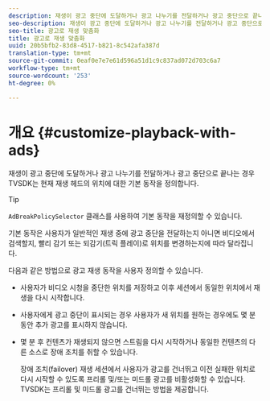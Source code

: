 ```yaml
---
description: 재생이 광고 중단에 도달하거나 광고 나누기를 전달하거나 광고 중단으로 끝나는 경우 TVSDK는 현재 재생 헤드의 위치에 대한 기본 동작을 정의합니다.
seo-description: 재생이 광고 중단에 도달하거나 광고 나누기를 전달하거나 광고 중단으로 끝나는 경우 TVSDK는 현재 재생 헤드의 위치에 대한 기본 동작을 정의합니다.
seo-title: 광고로 재생 맞춤화
title: 광고로 재생 맞춤화
uuid: 20b5bfb2-83d8-4517-b821-8c542afa387d
translation-type: tm+mt
source-git-commit: 0eaf0e7e7e61d596a51d1c9c837ad072d703c6a7
workflow-type: tm+mt
source-wordcount: '253'
ht-degree: 0%

---
```



# 개요 {#customize-playback-with-ads}

재생이 광고 중단에 도달하거나 광고 나누기를 전달하거나 광고 중단으로 끝나는 경우 TVSDK는 현재 재생 헤드의 위치에 대한 기본 동작을 정의합니다.

>[!TIP]
>
>`AdBreakPolicySelector` 클래스를 사용하여 기본 동작을 재정의할 수 있습니다.

기본 동작은 사용자가 일반적인 재생 중에 광고 중단을 전달하는지 아니면 비디오에서 검색할지, 빨리 감기 또는 되감기(트릭 플레이)로 위치를 변경하는지에 따라 달라집니다.

다음과 같은 방법으로 광고 재생 동작을 사용자 정의할 수 있습니다.

* 사용자가 비디오 시청을 중단한 위치를 저장하고 이후 세션에서 동일한 위치에서 재생을 다시 시작합니다.
* 사용자에게 광고 중단이 표시되는 경우 사용자가 새 위치를 원하는 경우에도 몇 분 동안 추가 광고를 표시하지 않습니다.
* 몇 분 후 컨텐츠가 재생되지 않으면 스트림을 다시 시작하거나 동일한 컨텐츠의 다른 소스로 장애 조치를 취할 수 있습니다.

   장애 조치(failover) 재생 세션에서 사용자가 광고를 건너뛰고 이전 실패한 위치로 다시 시작할 수 있도록 프리롤 및/또는 미드롤 광고를 비활성화할 수 있습니다. TVSDK는 프리롤 및 미드롤 광고를 건너뛰는 방법을 제공합니다.